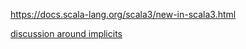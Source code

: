 https://docs.scala-lang.org/scala3/new-in-scala3.html

[discussion around implicits](https://docs.scala-lang.org/scala3/new-in-scala3.html)